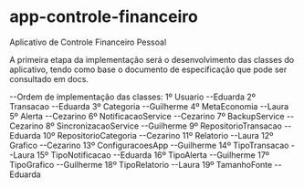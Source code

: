 # app-controle-financeiro
Aplicativo de Controle Financeiro Pessoal

A primeira etapa da implementação será o desenvolvimento das classes do aplicativo, tendo como base o documento de especificação que pode ser consultado em docs.

--Ordem de implementação das classes:
1º Usuario --Eduarda
2º Transacao --Eduarda
3º Categoria --Guilherme
4º MetaEconomia --Laura
5º Alerta --Cezarino
6º NotificacaoService --Cezarino
7º BackupService --Cezarino
8º SincronizacaoService --Guilherme
9º RepositorioTransacao --Eduarda
10º RepositorioCategoria --Cezarino
11º Relatorio --Laura
12º Grafico --Cezarino
13º ConfiguracoesApp --Guilherme
14º TipoTransacao --Laura
15º TipoNotificacao --Eduarda
16º TipoAlerta --Guilherme
17º TipoGrafico --Guilherme
18º TipoRelatorio --Laura
19º TamanhoFonte --Eduarda

